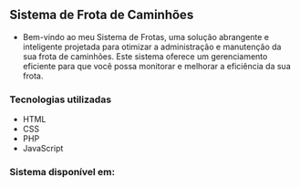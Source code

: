 ## Sistema de Frota de Caminhões
- Bem-vindo ao meu Sistema de Frotas, uma solução abrangente e inteligente projetada para otimizar a administração e manutenção da sua frota de caminhões. Este sistema oferece um gerenciamento eficiente para que você possa monitorar e melhorar a eficiência da sua frota. 

### Tecnologias utilizadas
- HTML
- CSS
- PHP
- JavaScript

### Sistema disponível em: 

